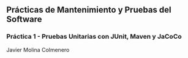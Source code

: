 ## Prácticas de Mantenimiento y Pruebas del Software
### Práctica 1 - Pruebas Unitarias con JUnit, Maven y JaCoCo
Javier Molina Colmenero
